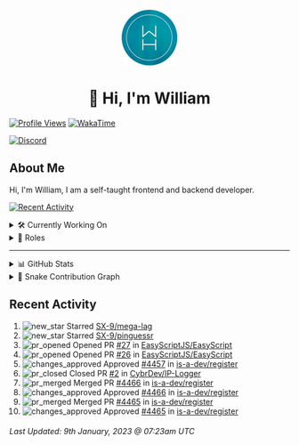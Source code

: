 <p align="center">
  <a href="https://wdh.gg">
    <img src="https://raw.githubusercontent.com/WilliamDavidHarrison/WilliamDavidHarrison/main/assets/logo.png" height="100" width="100">
  </a>
</p>

<h1 align="center">👋 Hi, I'm William</h1>

[![Profile Views](https://komarev.com/ghpvc/?username=williamdavidharrison&color=blue&style=for-the-badge)](https://wdh.gg/github)
[![WakaTime](https://wakatime.com/badge/user/817e29c1-e1ac-4adc-936b-37bfa447c165.svg?style=for-the-badge)](https://wdh.gg/wakatime)

[![Discord](https://lanyard.cnrad.dev/api/853158265466257448)](https://wdh.gg/discord/account)

## About Me
Hi, I'm William, I am a self-taught frontend and backend developer.

[![Recent Activity](https://img.shields.io/badge/-Recent%20Activity-333333?style=for-the-badge&logo=github)](https://wdh.gg/activity)

<details>
  <summary>🛠️ Currently Working On</summary>
  <br>

  [![Easy Script](https://img.shields.io/badge/-Easy%20Script-333333?style=for-the-badge)](https://wdh.gg/easyscript)

</details>

<details>
  <summary>💼 Roles</summary>
  <br>

  [![Future Focus Accounting](https://img.shields.io/badge/Future%20Focus%20Accounting-Developer-222222?style=for-the-badge)](https://wdh.gg/ffa/github)

  [![Open Domains](https://img.shields.io/badge/Open%20Domains-Maintainer-222222?style=for-the-badge)](https://wdh.gg/od)

  [![is-a.dev](https://img.shields.io/badge/is--a.dev-Maintainer-222222?style=for-the-badge)](https://wdh.gg/is-a-dev)

  [![is-a-good.dev](https://img.shields.io/badge/is--a--good.dev-Helper-222222?style=for-the-badge)](https://wdh.gg/is-a-good-dev)

</details>

---

<details>
  <summary>📊 GitHub Stats</summary>
  <br>

  ![GitHub Stats](https://github-readme-stats.vercel.app/api?username=williamdavidharrison&theme=algolia&show_icons=true&border_radius=8&count_private=true&include_all_commits=true)

  ![Top Languages](https://github-readme-stats.vercel.app/api/top-langs/?username=williamdavidharrison&theme=algolia&layout=compact&border_radius=8)

  ![GitHub Streak](https://streak-stats.demolab.com/?user=WilliamDavidHarrison&theme=dark)

</details>

<details>
  <summary>🐍 Snake Contribution Graph</summary>
  <br>

  ![Snake](https://github.com/WilliamDavidHarrison/WilliamDavidHarrison/blob/output/github-contribution-grid-snake.svg)

</details>

## Recent Activity

<!--RECENT_ACTIVITY:start-->
1. ![new_star](https://cdn.jsdelivr.net/gh/Readme-Workflows/Readme-Icons@main/icons/octicons/StarredRepositoryYellow.svg) Starred [SX-9/mega-lag](https://github.com/SX-9/mega-lag)<br>
2. ![new_star](https://cdn.jsdelivr.net/gh/Readme-Workflows/Readme-Icons@main/icons/octicons/StarredRepositoryYellow.svg) Starred [SX-9/pinguessr](https://github.com/SX-9/pinguessr)<br>
3. ![pr_opened](https://cdn.jsdelivr.net/gh/Readme-Workflows/Readme-Icons@main/icons/octicons/PullRequestOpened.svg) Opened PR [#27](https://github.com/EasyScriptJS/EasyScript/pull/27) in [EasyScriptJS/EasyScript](https://github.com/EasyScriptJS/EasyScript)<br>
4. ![pr_opened](https://cdn.jsdelivr.net/gh/Readme-Workflows/Readme-Icons@main/icons/octicons/PullRequestOpened.svg) Opened PR [#26](https://github.com/EasyScriptJS/EasyScript/pull/26) in [EasyScriptJS/EasyScript](https://github.com/EasyScriptJS/EasyScript)<br>
5. ![changes_approved](https://cdn.jsdelivr.net/gh/Readme-Workflows/Readme-Icons@main/icons/octicons/ApprovedChanges.svg) Approved [#4457](https://github.com/is-a-dev/register/pull/4457#pullrequestreview-1239909446) in [is-a-dev/register](https://github.com/is-a-dev/register)<br>
6. ![pr_closed](https://cdn.jsdelivr.net/gh/Readme-Workflows/Readme-Icons@main/icons/octicons/PullRequestClosed.svg) Closed PR [#2](https://github.com/CybrDev/IP-Logger/pull/2) in [CybrDev/IP-Logger](https://github.com/CybrDev/IP-Logger)<br>
7. ![pr_merged](https://cdn.jsdelivr.net/gh/Readme-Workflows/Readme-Icons@main/icons/octicons/PullRequestMerged.svg) Merged PR [#4466](https://github.com/is-a-dev/register/pull/4466) in [is-a-dev/register](https://github.com/is-a-dev/register)<br>
8. ![changes_approved](https://cdn.jsdelivr.net/gh/Readme-Workflows/Readme-Icons@main/icons/octicons/ApprovedChanges.svg) Approved [#4466](https://github.com/is-a-dev/register/pull/4466#pullrequestreview-1239887403) in [is-a-dev/register](https://github.com/is-a-dev/register)<br>
9. ![pr_merged](https://cdn.jsdelivr.net/gh/Readme-Workflows/Readme-Icons@main/icons/octicons/PullRequestMerged.svg) Merged PR [#4465](https://github.com/is-a-dev/register/pull/4465) in [is-a-dev/register](https://github.com/is-a-dev/register)<br>
10. ![changes_approved](https://cdn.jsdelivr.net/gh/Readme-Workflows/Readme-Icons@main/icons/octicons/ApprovedChanges.svg) Approved [#4465](https://github.com/is-a-dev/register/pull/4465#pullrequestreview-1239886549) in [is-a-dev/register](https://github.com/is-a-dev/register)<br>
<!--RECENT_ACTIVITY:end-->

<!--RECENT_ACTIVITY:last_update-->
###### Last Updated: 9th January, 2023 @ 07:23am UTC
<!--RECENT_ACTIVITY:last_update_end-->
